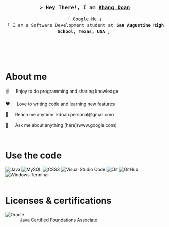 <!-- Intro  -->
<h3 align="center">
    <samp>&gt; Hey There!, I am
        <b><a target="_blank" href="">Khang Doan</a></b>
    </samp>
</h3>

<p align="center"> 
    <samp>
        <a href="https://www.google.com/search?q=Khang+Doan">「 Google Me 」</a>
        <br>
        「 I am a Software Development student at <b>San Augustine High School, Texas, USA</b> 」
        <br>
        <br>
    </samp>
</p>

<p align="center">
<!--     <a href="https://alsiam.com" target="blank">
        <img src="https://img.shields.io/badge/Website-DC143C?style=for-the-badge&logo=medium&logoColor=white" alt=""/>
    </a> -->
    <a href="https://www.linkedin.com/in/khangdoan514/" target="_blank">
        <img src="https://img.shields.io/badge/LinkedIn-0077B5?style=for-the-badge&logo=linkedin&logoColor=white" alt=""/>
    </a>
<!--     <a href="https://dev.to/alsiam" target="_blank">
        <img src="https://img.shields.io/badge/dev.to-0A0A0A?style=for-the-badge&logo=dev.to&logoColor=white" alt=""/>
    </a> -->
<!--     <a href="https://twitter.com/alsiam_dev" target="_blank">
        <img src="https://img.shields.io/badge/Twitter-1DA1F2?style=for-the-badge&logo=twitter&logoColor=white" alt=""/>
    </a> -->
    <a href="https://www.instagram.com/itsmekhangdoan" target="_blank">
        <img src="https://img.shields.io/badge/Instagram-fe4164?style=for-the-badge&logo=instagram&logoColor=white" alt=""/>
    </a> 
    <a href="https://www.facebook.com/khangdoan514" target="_blank">
        <img src="https://img.shields.io/badge/Facebook-20BEFF?&style=for-the-badge&logo=facebook&logoColor=white" alt=""/>
    </a> 
</p>
<br />

# About me
 
<p>  
    ✌️ &emsp; Enjoy to do programming and sharing knowledge <br/><br/>
    ❤️ &emsp; Love to writing code and learning new features<br/><br/>
    📧 &emsp; Reach me anytime: kdoan.personal@gmail.com<br/><br/>
    💬 &emsp; Ask me about anything [here](www.google.com)

</p>
<br/>

# Use the code
![Java](https://img.shields.io/badge/java-%23ED8B00.svg?style=for-the-badge&logo=openjdk&logoColor=white)
![MySQL](https://img.shields.io/badge/mysql-%2300f.svg?style=for-the-badge&logo=mysql&logoColor=white)
![CSS3](https://img.shields.io/badge/css3-%231572B6.svg?style=for-the-badge&logo=css3&logoColor=white)
![Visual Studio Code](https://img.shields.io/badge/Visual%20Studio%20Code-0078d7.svg?style=for-the-badge&logo=visual-studio-code&logoColor=white)
![Git](https://img.shields.io/badge/Git-F05032?style=for-the-badge&logo=git&logoColor=white)
![GitHub](https://img.shields.io/badge/github-%23121011.svg?style=for-the-badge&logo=github&logoColor=white)
![Windows Terminal](https://img.shields.io/badge/Windows%20Terminal-%234D4D4D.svg?style=for-the-badge&logo=windows-terminal&logoColor=white)
<br/>
<br/>

# Licenses & certifications
![Oracle](https://img.shields.io/badge/Oracle-F80000?style=for-the-badge&logo=oracle&logoColor=white) <br/>
&emsp;&emsp;&emsp; Java Certified Foundations Associate
